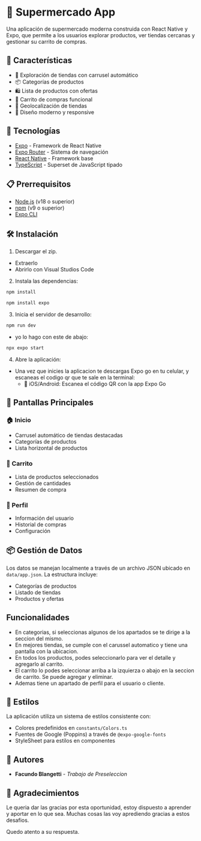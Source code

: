 # 🛒 Supermercado App

Una aplicación de supermercado moderna construida con React Native y Expo, que permite a los usuarios explorar productos, ver tiendas cercanas y gestionar su carrito de compras.

## 📱 Características

- 🏪 Exploración de tiendas con carrusel automático
- 📦 Categorías de productos
- 🛍️ Lista de productos con ofertas
- 🛒 Carrito de compras funcional
- 📍 Geolocalización de tiendas
- 🎨 Diseño moderno y responsive

## 🚀 Tecnologías

- [Expo](https://expo.dev/) - Framework de React Native
- [Expo Router](https://docs.expo.dev/router/introduction/) - Sistema de navegación
- [React Native](https://reactnative.dev/) - Framework base
- [TypeScript](https://www.typescriptlang.org/) - Superset de JavaScript tipado

## 📋 Prerrequisitos

- [Node.js](https://nodejs.org/) (v18 o superior)
- [npm](https://www.npmjs.com/) (v9 o superior)
- [Expo CLI](https://docs.expo.dev/workflow/expo-cli/)

## 🛠️ Instalación

1. Descargar el zip.
  - Extraerlo
  - Abrirlo con Visual Studios Code

2. Instala las dependencias:
```bash
npm install
```
```bash
npm install expo
```

3. Inicia el servidor de desarrollo:
```bash
npm run dev
```
- yo lo hago con este de abajo: 
```bash
npx expo start 
```

4. Abre la aplicación:

- Una vez que inicies la aplicacion te descargas Expo go en tu celular, y escaneas el codigo qr que te sale en la terminal:
   - 📱 iOS/Android: Escanea el código QR con la app Expo Go  


## 📱 Pantallas Principales

### 🏠 Inicio
- Carrusel automático de tiendas destacadas
- Categorías de productos
- Lista horizontal de productos

### 🛒 Carrito
- Lista de productos seleccionados
- Gestión de cantidades
- Resumen de compra

### 👤 Perfil
- Información del usuario
- Historial de compras
- Configuración

## 📦 Gestión de Datos

Los datos se manejan localmente a través de un archivo JSON ubicado en `data/app.json`. La estructura incluye:

- Categorías de productos
- Listado de tiendas
- Productos y ofertas

## Funcionalidades

- En categorias, si seleccionas algunos de los apartados se te dirige a la seccion del mismo.
- En mejores tiendas, se cumple con el carussel automatico y tiene una pantalla con la ubicacion.
- En todos los productos, podes seleccionarlo para ver el detalle y agregarlo al carrito.
- El carrito lo podes seleccionar arriba a la izquierza o abajo en la seccion de carrito. Se puede agregar y eliminar.
- Ademas tiene un apartado de perfil para el usuario o cliente.

## 🎨 Estilos

La aplicación utiliza un sistema de estilos consistente con:

- Colores predefinidos en `constants/Colors.ts`
- Fuentes de Google (Poppins) a través de `@expo-google-fonts`
- StyleSheet para estilos en componentes

## 👥 Autores

- **Facundo Blangetti** - *Trabajo de Preseleccion* 

## 🙏 Agradecimientos

Le queria dar las gracias por esta oportunidad, estoy dispuesto a aprender y aportar en lo que sea. Muchas cosas las voy aprediendo gracias a estos desafios. 

Quedo atento a su respuesta.